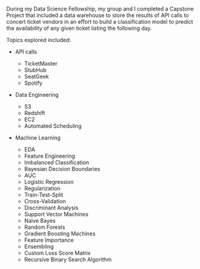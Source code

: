 During my Data Science Fellowship, my group and I completed a Capstone Project that included a data warehouse to store the results of API calls to concert ticket vendors in an effort to build a classification model to predict the availability of any given ticket listing the following day.

Topics explored included:

- API calls
	* TicketMaster
	* StubHub
	* SeatGeek
	* Spotify

- Data Engineering
	* S3
	* Redshift
	* EC2
	* Automated Scheduling

- Machine Learning
	* EDA
	* Feature Engineering
	* Imbalanced Classification
	* Bayesian Decision Boundaries
	* AUC
	* Logistic Regression
	* Regularization
	* Train-Test-Split
	* Cross-Validation
	* Discriminant Analysis
	* Support Vector Machines
	* Naive Bayes
	* Random Forests
	* Gradient Boosting Machines
	* Feature Importance
	* Ensembling
	* Custom Loss Score Matrix
	* Recursive Binary Search Algorithm
